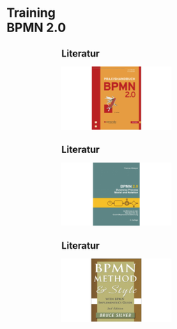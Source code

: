 # Training<br/>BPMN 2.0 

<div class="bpmn" src="bpmn/event-none.bpmn" style="width: 50%; margin: 0 auto;"/>



## Literatur

![Praxishandbuch BPMN](img/books/praxishandbuch-bpmn.png)


## Literatur
![BPMN20](img/books/allweyer-bpmn20.png)


## Literatur
![BPMN20](img/books/bruce-silver-bpmn-method.png)